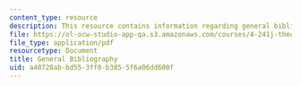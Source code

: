 ```yaml
---
content_type: resource
description: This resource contains information regarding general bibliography.
file: https://ol-ocw-studio-app-qa.s3.amazonaws.com/courses/4-241j-theory-of-city-form-spring-2013/a40728abbd553ff0b3855f6a06dd600f_MIT4_241JS13_bibliography.pdf
file_type: application/pdf
resourcetype: Document
title: General Bibliography
uid: a40728ab-bd55-3ff0-b385-5f6a06dd600f
---
```


